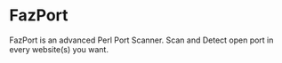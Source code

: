 # FazPort
FazPort is an advanced Perl Port Scanner. Scan and Detect open port in every website(s) you want.
